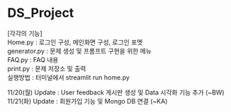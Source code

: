 # DS_Project  
[각각의 기능]  
Home.py : 로그인 구성, 메인화면 구성, 로그인 포멧  
generator.py : 문제 생성 및 프롬프트 구현을 위한 메뉴  
FAQ.py : FAQ 내용  
print.py : 문제 저장소 및 출력  
실행방법 : 터미널에서 streamlit run home.py

11/20(월) Update : User feedback 게시판 생성 및 Data 시각화 기능 추가 (~BW)  
11/21(화) Update : 회원가입 기능 및 Mongo DB 연결 (~KA)
